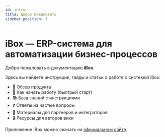 ```yaml
---
id: intro
title: Добро пожаловать
sidebar_position: 1
---
```


# iBox — ERP-система для автоматизации бизнес-процессов

Добро пожаловать в документацию **iBox**.

Здесь вы найдете инструкции, гайды и статьи о работе с системой iBox:

- 📘 Обзор продукта
- 🚀 Как начать работу (быстрый старт)
- 📚 База знаний с инструкциями
- ❓ Ответы на частые вопросы
- 🤝 Материалы для партнеров и интеграторов
- 🔒 Ресурсы для авторов вики

Приложение iBox можно скачать на [официальном сайте](https://ibox.io/).

